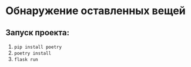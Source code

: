 # Обнаружение оставленных вещей 

## Запуск проекта:
1. `pip install poetry`
2. `poetry install`
3. `flask run`